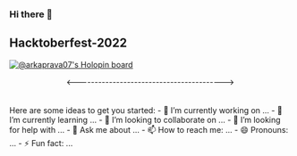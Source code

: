 ### Hi there 👋

## Hacktoberfest-2022
[![@arkaprava07's Holopin board](https://holopin.me/arkaprava07)](https://holopin.io/@arkaprava07)


<div align="center">
  <----------------------------------------->
</div>
<br/>
<br/>
Here are some ideas to get you started:
- 🔭 I’m currently working on ...
- 🌱 I’m currently learning ...
- 👯 I’m looking to collaborate on ...
- 🤔 I’m looking for help with ...
- 💬 Ask me about ...
- 📫 How to reach me: ...
- 😄 Pronouns: ...
- ⚡ Fun fact: ...
